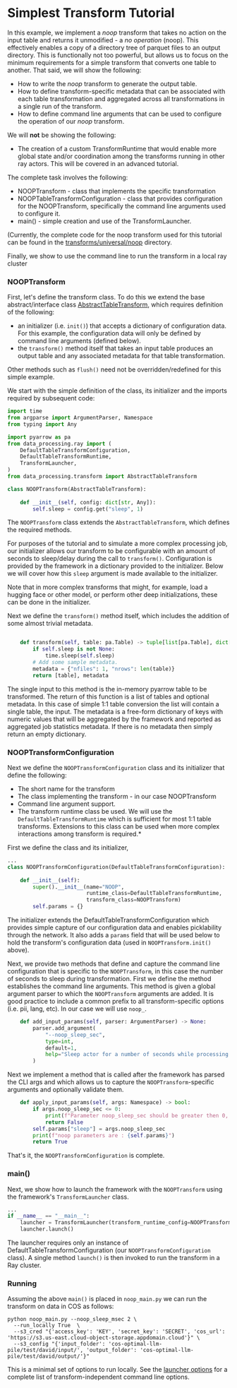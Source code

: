 # Simplest Transform Tutorial
In this example, we implement a _noop_ transform that takes no action
on the input table and returns it unmodified - a _no operation_ (noop).
This effectively enables a copy of a directory tree of 
parquet files to an output directory.
This is functionally not too powerful, but allows us to focus
on the minimum requirements for a simple transform that converts
one table to another.  That said, we will show the following:

* How to write the _noop_ transform to generate the output table.
* How to define transform-specific metadata that can be associated
with each table transformation and aggregated across all transformations
in a single run of the transform.
* How to define command line arguments that can be used to configure
  the operation of our _noop_ transform.

We will **not** be showing the following:
* The creation of a custom TransformRuntime that would enable more global
state and/or coordination among the transforms running in other ray actors.
This will be covered in an advanced tutorial.

The complete task involves the following:
* NOOPTransform - class that implements the specific transformation
* NOOPTableTransformConfiguration - class that provides configuration for the 
NOOPTransform, specifically the command line arguments used to configure it.
* main() - simple creation and use of the TransformLauncher.

(Currently, the complete code for the noop transform used for this
tutorial can be found in the
[transforms/universal/noop](../../transforms/universal/noop) directory.

Finally, we show to use the command line to run the transform in a local ray cluster

### NOOPTransform

First, let's define the transform class.  To do this we extend
the base abstract/interface class 
[AbstractTableTransform](../src/data_processing/transform/table_transform.py),
which requires definition of the following:
* an initializer (i.e. `init()`) that accepts a dictionary of configuration
data.  For this example, the configuration data will only be defined by
command line arguments (defined below).
* the `transform()` method itself that takes an input table produces an output
table and any associated metadata for that table transformation.

Other methods such as `flush()` need not be overridden/redefined for this simple example.

We start with the simple definition of the class, its initializer and the imports required
by subsequent code:
```python
import time
from argparse import ArgumentParser, Namespace
from typing import Any

import pyarrow as pa 
from data_processing.ray import (
    DefaultTableTransformConfiguration,
    DefaultTableTransformRuntime,
    TransformLauncher,
)
from data_processing.transform import AbstractTableTransform

class NOOPTransform(AbstractTableTransform):
    
    def __init__(self, config: dict[str, Any]):
        self.sleep = config.get("sleep", 1)
```
The `NOOPTransform` class extends the `AbstractTableTransform`, which defines the required methods.

For purposes of the tutorial and to simulate a more complex processing
job, our initializer allows our transform to be configurable
with an amount of seconds to sleep/delay during the call to `transform()`.
Configuration is provided by the framework in a dictionary provided to the initializer.
Below we will cover how this `sleep` argument is made available to the initializer.

Note that in more complex transforms that might, for example, load a hugging face or other model,
or perform other deep initializations, these can be done in the initializer.

Next we define the `transform()` method itself, which includes the addition of some
almost trivial metadata.
```python

    def transform(self, table: pa.Table) -> tuple[list[pa.Table], dict[str, Any]]:
        if self.sleep is not None:
            time.sleep(self.sleep)
        # Add some sample metadata.
        metadata = {"nfiles": 1, "nrows": len(table)}
        return [table], metadata
```
The single input to this method is the in-memory pyarrow table to be transformed.
The return of this function is a list of tables and optional metadata.  In this
case of simple 1:1 table conversion the list will contain a single table, the input.
The metadata is a free-form dictionary of keys with numeric values that will be aggregated
by the framework and reported as aggregated job statistics metadata. 
If there is no metadata then simply return an empty dictionary.

### NOOPTransformConfiguration
Next we define the `NOOPTransformConfiguration` class and its initializer that define the following:

* The short name for the transform
* The class implementing the transform - in our case NOOPTransform
* Command line argument support.
* The transform runtime class be used.  We will use the `DefaultTableTransformRuntime`
which is sufficient for most 1:1 table transforms.  Extensions to this class can be
used when more complex interactions among transform is required.*

First we define the class and its initializer,
```python
...
class NOOPTransformConfiguration(DefaultTableTransformConfiguration):
    
    def __init__(self):
        super().__init__(name="NOOP", 
                         runtime_class=DefaultTableTransformRuntime, 
                         transform_class=NOOPTransform)
        self.params = {}

```
The initializer extends the DefaultTableTransformConfiguration which provides simple
capture of our configuration data and enables picklability through the network.
It also adds a `params` field that will be used below to hold the transform's 
configuration data (used in `NOOPTransform.init()` above).

Next, we provide two methods that define and capture the command line configuration that 
is specific to the `NOOPTransform`, in this case the number of seconds to sleep during transformation.
First we define the method establishes the command line arguments.
This method is given a global argument parser to which the `NOOPTransform` arguments are added.
It is good practice to include a common prefix to all transform-specific options (i.e. pii, lang, etc).
In our case we will use `noop_`.
```python
    def add_input_params(self, parser: ArgumentParser) -> None:
        parser.add_argument(
            "--noop_sleep_sec",
            type=int,
            default=1,
            help="Sleep actor for a number of seconds while processing the data frame",
        )
```
Next we implement a method that is called after the framework has parsed the CLI args
and which allows us to capture the `NOOPTransform`-specific arguments and optionally validate them.
```python
    def apply_input_params(self, args: Namespace) -> bool:
        if args.noop_sleep_sec <= 0:
            print(f"Parameter noop_sleep_sec should be greater then 0, you specified {args.noop_sleep_sec}")
            return False
        self.params["sleep"] = args.noop_sleep_sec
        print(f"noop parameters are : {self.params}")
        return True
```
That's it, the `NOOPTransformConfiguration` is complete.

### main()
Next, we show how to launch the framework with the `NOOPTransform` using the 
framework's `TransformLauncher` class.
```python
...
if __name__ == "__main__":
    launcher = TransformLauncher(transform_runtime_config=NOOPTransformConfiguration())
    launcher.launch()
```
The launcher requires only an instance of DefaultTableTransformConfiguration 
(our `NOOPTransformConfiguration` class).
A single method `launch()` is then invoked to run the transform in a Ray cluster.

### Running
Assuming the above `main()` is placed in `noop_main.py` we can run the transform on data 
in COS as follows:
```shell
python noop_main.py --noop_sleep_msec 2 \
  --run_locally True  \
  --s3_cred "{'access_key': 'KEY', 'secret_key': 'SECRET', 'cos_url': 'https://s3.us-east.cloud-object-storage.appdomain.cloud'}" \
  --s3_config "{'input_folder': 'cos-optimal-llm-pile/test/david/input/', 'output_folder': 'cos-optimal-llm-pile/test/david/output/'}"
```
This is a minimal set of options to run locally.
See the [launcher options](launcher-options.md) for a complete list of
transform-independent command line options.
